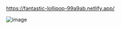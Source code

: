 https://fantastic-lollipop-99a9ab.netlify.app/


![image](https://github.com/user-attachments/assets/31819ccb-a2eb-4695-a66d-b662c34e7c45)
